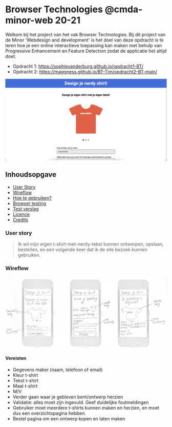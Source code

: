 # Browser Technologies @cmda-minor-web 20-21
Welkom bij het project van het vak Browser Technologies. Bij dit project van de Minor 'Webdesign and development' is het doel van deze opdracht is te leren hoe je een online interactieve toepassing kan maken met behulp van Progressive Enhancement en Feature Detection zodat de applicatie het altijd doet. 
- Opdracht 1: https://sophievanderburg.github.io/opdracht1-BT/
- Opdracht 2: https://maggness.github.io/BT-Tim/opdracht2-BT-main/

![Screenshot](static/images/screenshot.png)

## Inhoudsopgave
- [User Story](#user-story)
- [Wireflow](#wireflow)
- [Hoe te gebruiken?](#hoe-te-gebruiken)
- [Browser testing](#browser-testing)
- [Test verslag](#test-verslag)
- [Licence](#licence)
- [Credits](#credits)

### User story
> Ik wil mijn eigen t-shirt-met-nerdy-tekst kunnen ontwerpen, opslaan, bestellen, en een volgende keer dat ik de site bezoek kunnen gebruiken.

### Wireflow
![Wireflow](static/images/wireflow.jpg)


#### Vereisten
- Gegevens maker (naam, telefoon of email)
- Kleur t-shirt
- Tekst t-shirt
- Maat t-shirt
- M/V
- Verder gaan waar je gebleven bent/ontwerp herzien
- Validatie: alles moet zijn ingevuld. Geef duidelijke foutmeldingen
- Gebruiker moet meerdere t-shirts kunnen maken en herzien, en moet dus een overzichtspagina hebben.
- Bestel pagina om een ontwerp kopen en laten maken
